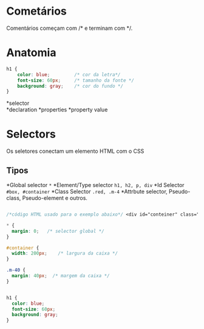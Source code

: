 # Cometários 

Comentários começam com /* e terminam com */.

# Anatomia

```css
h1 {
    color: blue;         /* cor da letra*/
    font-size: 60px;     /* tamanho da fonte */
    background: gray;    /* cor do fundo */ 
}
```

*selector         
*declaration
*properties
*property value

# Selectors

Os seletores conectam um elemento HTML com o CSS

## Tipos

*Global selector `*`
*Element/Type selector `h1, h2, p, div`
*Id Selector `#box, #container`
*Class Selector `.red, .m-4`
*Attrbute selector, Pseudo-class, Pseudo-element e outros.

```css

/*código HTML usado para o exemplo abaixo*/ <div id="conteiner" class="m-40"><h1>Título</h1></div> 

* {
  margin: 0;   /* selector global */  
}

#container {
  width: 200px;    /* largura da caixa */  
}

.m-40 {
  margin: 40px;  /* margem da caixa */  
}


h1 {
  color: blue;
  font-size: 60px;
  background: gray;
}